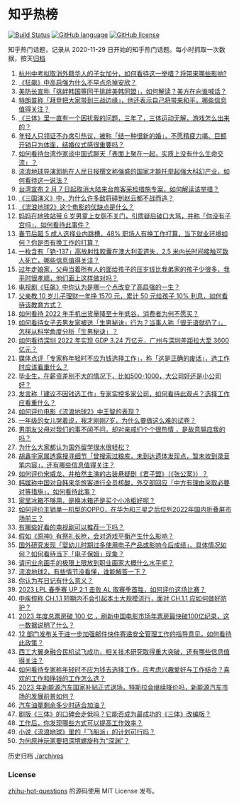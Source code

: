 # 知乎热榜
[![Build Status](https://github.com/ToWeLong/zhihu-hot-questions/workflows/CI/badge.svg)](https://github.com/ToWeLong/zhihu-hot-questions/actions)
[![GitHub language](https://img.shields.io/badge/language-golang-orange.svg)](https://golang.org/)
[![GitHub license](https://img.shields.io/github/license/ToWeLong/zhihu-hot-questions)](https://github.com/ToWeLong/zhihu-hot-questions/blob/main/LICENSE)

知乎热门话题，记录从 2020-11-29 日开始的知乎热门话题。每小时抓取一次数据，按天[归档](./archives)

<!-- BEGIN -->

1. [杭州中考拟取消外籍华人的子女加分，如何看待这一举措？将带来哪些影响?](https://www.zhihu.com/question/581528106)
1. [《狂飙》中高启强为什么不早点杀掉安欣？](https://www.zhihu.com/question/580904390)
1. [美防长宣称「挑衅韩国等同于挑衅美韩同盟」，如何解读？美方在向谁喊话？](https://www.zhihu.com/question/581512405)
1. [特朗普称「拜登把大家带到三战边缘」，他还表示自己将带来和平，哪些信息值得关注？](https://www.zhihu.com/question/581255652)
1. [《三体》里一直有一个困扰我的问题，三年了，三体运动无解，游戏怎么出来的？](https://www.zhihu.com/question/574854757)
1. [年轻人只领证不办席引热议，被称「结一种很新的婚」，不愿精疲力竭、巨额开销只为体面，结婚仪式感很重要吗？](https://www.zhihu.com/question/581088220)
1. [如何看待台湾作家谈中国式聊天「表面上聚在一起，实质上没有什么生命交流」？](https://www.zhihu.com/question/580913063)
1. [流浪地球导演郭帆在人民日报撰文称强盛的国家才能托举起强大科幻产业，如何看待这一说法？](https://www.zhihu.com/question/581516198)
1. [台湾宣布 2 月 7 日起取消大陆来台旅客采检措施专案，如何解读该举措？](https://www.zhihu.com/question/581510935)
1. [《三国演义》中，为什么许多敌将碰到赵云都不战而逃？](https://www.zhihu.com/question/501241464)
1. [《流浪地球2》这个电影的优缺点是什么？](https://www.zhihu.com/question/580347054)
1. [妈妈在地铁站带 6 岁男童上女厕不关门，引质疑后破口大骂，并称「你没有子宫吗」，如何看待此事件？](https://www.zhihu.com/question/581423038)
1. [春节后超 5 成人选择业内跳槽，48% 职场人有换工作打算，当下就业环境如何？你是否有换工作的打算？](https://www.zhihu.com/question/581329484)
1. [一枚含有「铯-137」高放射性胶囊在澳大利亚遗失，2.5 米内长时间接触可致人死亡，哪些信息值得关注？](https://www.zhihu.com/question/581320656)
1. [过年走娘家，父母当着所有人的面给孩子的压岁钱比我弟家的孩子少很多，我平时很孝顺，他们面上这样做对吗？](https://www.zhihu.com/question/581197964)
1. [电视剧《狂飙》中你认为是哪一个点改变了高启强的一生？](https://www.zhihu.com/question/581122615)
1. [父亲教 10 岁儿子理财一年挣 1570 元，累计 50 元给孩子 10% 利息，如何看待该教育方式？](https://www.zhihu.com/question/581338674)
1. [如何看待 2022 年手机出货量降至十年低谷，消费者为何不愿买？](https://www.zhihu.com/question/581261452)
1. [如何看待女子去男友家被送「生男秘诀」行为？当事人称「很无语就扔了」，怎样从科学角度分析「生男秘诀」？](https://www.zhihu.com/question/581310177)
1. [如何看待深圳 2022 年实现 GDP 3.24 万亿元，广州与深圳差距拉大至 3600 亿元？](https://www.zhihu.com/question/581040923)
1. [媒体点评「专家称年轻时不应为钱选择工作」，称「这是正确的废话」，选工作时应该看重什么？](https://www.zhihu.com/question/581515189)
1. [毕业生，在薪资差别不大的情况下，比如500-1000，大公司好还是小公司好？](https://www.zhihu.com/question/577284000)
1. [发言称「建议不因钱选工作」专家实控多家公司，如何看待此观点？选择工作应看重什么？](https://www.zhihu.com/question/581412870)
1. [如何评价电影《流浪地球2》中王智的表现？](https://www.zhihu.com/question/580183941)
1. [一年级的女儿哭着说，我才刚刚7岁，为什么要做这么难的试卷？](https://www.zhihu.com/question/581155237)
1. [男朋友父母对我们的事不闻不问，却对亲戚们个个很热情 ，是故意膈应我的吗？](https://www.zhihu.com/question/573865387)
1. [为什么大家都认为国外留学很水很轻松？](https://www.zhihu.com/question/580643256)
1. [胡鑫宇家属透露搜寻细节「曾搜索过粮库，未到达遗体发现点，暂未收到录音笔内容」，还有哪些信息值得关注？](https://www.zhihu.com/question/581407803)
1. [如何评价宋威龙、井柏然主演的古装悬疑剧《君子盟》（《张公案》）？](https://www.zhihu.com/question/581269414)
1. [韩媒称中国对自韩来华旅客进行全员核酸，外交部回应「中方有理由采取必要对等措施」，如何看待此事？](https://www.zhihu.com/question/581508091)
1. [家里冰箱不够用，是换冰箱还是买个小冷柜好呢？](https://www.zhihu.com/question/332833652)
1. [如何评价主销单一机型的OPPO，在华为和三星之后位列2022年国内折叠屏市场前三？](https://www.zhihu.com/question/581426279)
1. [有哪些好看的电视剧可以推荐一下吗？](https://www.zhihu.com/question/581320935)
1. [假如《原神》有祭礼长枪，会对游戏平衡产生什么影响？](https://www.zhihu.com/question/579054367)
1. [国外研究发现「婴幼儿时期过多使用电子产品或影响今后成绩」，具体情况如何？如何看待当下「电子保姆」现象？](https://www.zhihu.com/question/581527913)
1. [请问业余画手的极限上限放到职业画家大概什么水平呢？](https://www.zhihu.com/question/580795647)
1. [流浪地球2，有些情节没看懂，谁能解答一下？](https://www.zhihu.com/question/580359331)
1. [你认为写日记有什么意义？](https://www.zhihu.com/question/578669354)
1. [2023 LPL 春季赛 UP 2:1 击败 AL 取赛季首胜，如何评价这场比赛？](https://www.zhihu.com/question/581527246)
1. [中疾控称 CH.1.1 短期内不会引起本土大规模流行，面对 CH.1.1 应如何做好防护？](https://www.zhihu.com/question/581582587)
1. [2023 年度总票房破 100 亿 ，刷新中国电影市场年票房最快破100亿纪录，这一数据说明了什么？](https://www.zhihu.com/question/581523369)
1. [12 部门发布关于进一步加强邮件快件寄递安全管理工作的指导意见，如何看待此政策？](https://www.zhihu.com/question/577110439)
1. [西工大翼身融合民机试飞成功，相关技术研究取得重大突破，还有哪些信息值得关注？](https://www.zhihu.com/question/581423561)
1. [如何看待专家称年轻时不应为钱去选择工作，应考虑兴趣爱好与工作结合？喜欢的工作和挣钱的工作怎么选？](https://www.zhihu.com/question/581418574)
1. [2023 年新能源汽车国家补贴正式退场，特斯拉会继续降价吗，新能源汽车市场的发展前景如何？](https://www.zhihu.com/question/581501068)
1. [汽车油量剩余多少时适合加油？](https://www.zhihu.com/question/569469560)
1. [剧版《三体》的口碑会走低吗？它能否成为最成功的《三体》改编版？](https://www.zhihu.com/question/579077898)
1. [工作后，你发现哪些方式可以提高工作效率？](https://www.zhihu.com/question/42470807)
1. [小说《流浪地球》里的「飞船派」的计划可行吗？](https://www.zhihu.com/question/580758731)
1. [为何原神玩家要把深境螺旋称为“深渊”？](https://www.zhihu.com/question/580467251)

<!-- END -->

历史归档 [./archives](./archives)


### License
[zhihu-hot-questions](https://github.com/towelong/zhihu-hot-questions) 的源码使用 MIT License 发布。